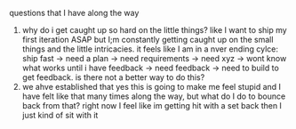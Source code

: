 questions that I have along the way <br>
1. why do i get caught up so hard on the little things? like I want to ship my first iteration ASAP but I;m constantly getting caught up on the small things and the little intricacies. it feels like I am in a nver ending cylce: ship fast -> need a plan -> need requirements -> need xyz -> wont know what works until i have feedback -> need feedback -> need to build to get feedback. is there not a better way to do this?
2. we ahve established that yes this is going to make me feel stupid and I have felt like that many times along the way, but what do I do to bounce back from that? right now I feel like im getting hit with a set back then I just kind of sit with it
